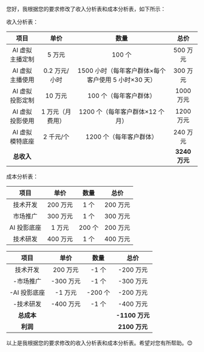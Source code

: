 您好，我根据您的要求修改了收入分析表和成本分析表，如下所示：

收入分析表：

|项目|单价|数量|总价|
|:-:|:-:|:-:|:-:|
|AI 虚拟主播定制|5 万元|100 个|500 万元|
|AI 虚拟主播使用|0.2 万元/小时|1500 小时（每年客户群体×每个客户使用 5 小时×30 天）|300 万元|
|AI 虚拟投影定制|10 万元|100 个（每年客户群体）|1000 万元|
|AI 虚拟投影使用|1 万元（月费用）|1200 个（每年客户群体×12 个月）|1200 万元|
|AI 虚拟模特底座|2 千元/个|1200 个（每年客户群体）|240 万元|
|**总收入**|||**3240 万元**|

成本分析表：

|项目|单价|数量|总价|
|:-:|:-:|:-:|:-:|
|技术开发|200 万元|1 个|200 万元|
|市场推广|300 万元|1 个|300 万元|
|AI 投影底座|1 万元|200 个|200 万元|
|技术研发|400 万元|1 个|400 万元|



|项目|单价|数量|总价|
|:-:|:-:|:-:|:-:|
|技术开发|200 万元|-1 个|-200 万元|
|-市场推广|-300 万元|-1 个|-300 万元|
|-AI 投影底座|-1 万元|-200 个|-200 万元|
|-技术研发|-400 万元|-1 个|-400 万元|
|**总成本**|||**-1100 万元**|
|**利润**|||**2100 万元**|

以上是我根据您的要求修改的收入分析表和成本分析表。希望对您有所帮助。😊